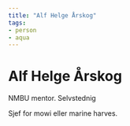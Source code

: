 ```yaml
---
title: "Alf Helge Årskog"
tags:
- person 
- aqua
---
```

# Alf Helge Årskog
NMBU mentor. Selvstednig

Sjef for mowi eller marine harves.
